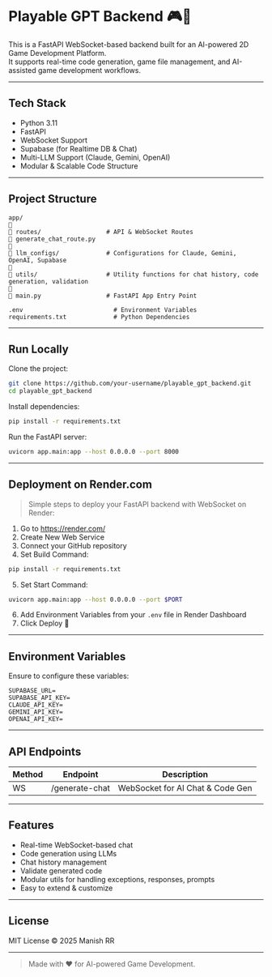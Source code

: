 # Playable GPT Backend 🎮🤖

This is a FastAPI WebSocket-based backend built for an AI-powered 2D Game Development Platform.  
It supports real-time code generation, game file management, and AI-assisted game development workflows.

---

## Tech Stack

- Python 3.11
- FastAPI
- WebSocket Support
- Supabase (for Realtime DB & Chat)
- Multi-LLM Support (Claude, Gemini, OpenAI)
- Modular & Scalable Code Structure

---

## Project Structure

```
app/

🔹 routes/                  # API & WebSocket Routes
🔹 generate_chat_route.py

🔹 llm_configs/             # Configurations for Claude, Gemini, OpenAI, Supabase

🔹 utils/                   # Utility functions for chat history, code generation, validation

🔹 main.py                  # FastAPI App Entry Point

.env                         # Environment Variables
requirements.txt             # Python Dependencies
```

---

## Run Locally

Clone the project:

```bash
git clone https://github.com/your-username/playable_gpt_backend.git
cd playable_gpt_backend
```

Install dependencies:

```bash
pip install -r requirements.txt
```

Run the FastAPI server:

```bash
uvicorn app.main:app --host 0.0.0.0 --port 8000
```

---

## Deployment on Render.com

> Simple steps to deploy your FastAPI backend with WebSocket on Render:

1. Go to https://render.com/
2. Create New Web Service
3. Connect your GitHub repository
4. Set Build Command:
```bash
pip install -r requirements.txt
```
5. Set Start Command:
```bash
uvicorn app.main:app --host 0.0.0.0 --port $PORT
```
6. Add Environment Variables from your `.env` file in Render Dashboard
7. Click Deploy 🚀

---

## Environment Variables

Ensure to configure these variables:

```
SUPABASE_URL=
SUPABASE_API_KEY=
CLAUDE_API_KEY=
GEMINI_API_KEY=
OPENAI_API_KEY=
```

---

## API Endpoints

| Method | Endpoint                | Description                        |
|--------|-------------------------|-----------------------------------|
| WS     | /generate-chat          | WebSocket for AI Chat & Code Gen  |

---

## Features

- Real-time WebSocket-based chat
- Code generation using LLMs
- Chat history management
- Validate generated code
- Modular utils for handling exceptions, responses, prompts
- Easy to extend & customize

---

## License

MIT License © 2025 Manish RR

---

> Made with ❤️ for AI-powered Game Development.


